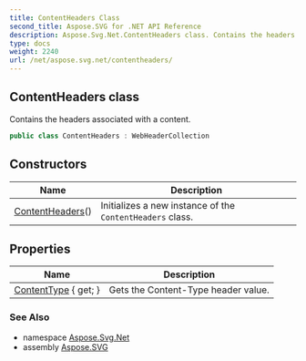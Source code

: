 ```yaml
---
title: ContentHeaders Class
second_title: Aspose.SVG for .NET API Reference
description: Aspose.Svg.Net.ContentHeaders class. Contains the headers associated with a content
type: docs
weight: 2240
url: /net/aspose.svg.net/contentheaders/
---
```

## ContentHeaders class

Contains the headers associated with a content.

```csharp
public class ContentHeaders : WebHeaderCollection
```

## Constructors

| Name | Description |
| --- | --- |
| [ContentHeaders](contentheaders/)() | Initializes a new instance of the `ContentHeaders` class. |

## Properties

| Name | Description |
| --- | --- |
| [ContentType](../../aspose.svg.net/contentheaders/contenttype/) { get; } | Gets the Content-Type header value. |

### See Also

* namespace [Aspose.Svg.Net](../../aspose.svg.net/)
* assembly [Aspose.SVG](../../)
